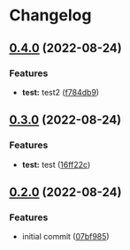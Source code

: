 # Changelog

## [0.4.0](https://github.com/ChipWolf/test-matrix/compare/b-b-v0.3.0...b-b-v0.4.0) (2022-08-24)


### Features

* **test:** test2 ([f784db9](https://github.com/ChipWolf/test-matrix/commit/f784db90b038bc290fd825572f49d024a5380683))

## [0.3.0](https://github.com/ChipWolf/test-matrix/compare/b-b-v0.2.0...b-b-v0.3.0) (2022-08-24)


### Features

* **test:** test ([16ff22c](https://github.com/ChipWolf/test-matrix/commit/16ff22c3dac92e893d54960023487844aa931654))

## [0.2.0](https://github.com/ChipWolf/test-matrix/compare/b-b-v0.1.0...b-b-v0.2.0) (2022-08-24)


### Features

* initial commit ([07bf985](https://github.com/ChipWolf/test-matrix/commit/07bf9855de11744fbe3a38954c9b36f40614ff14))
